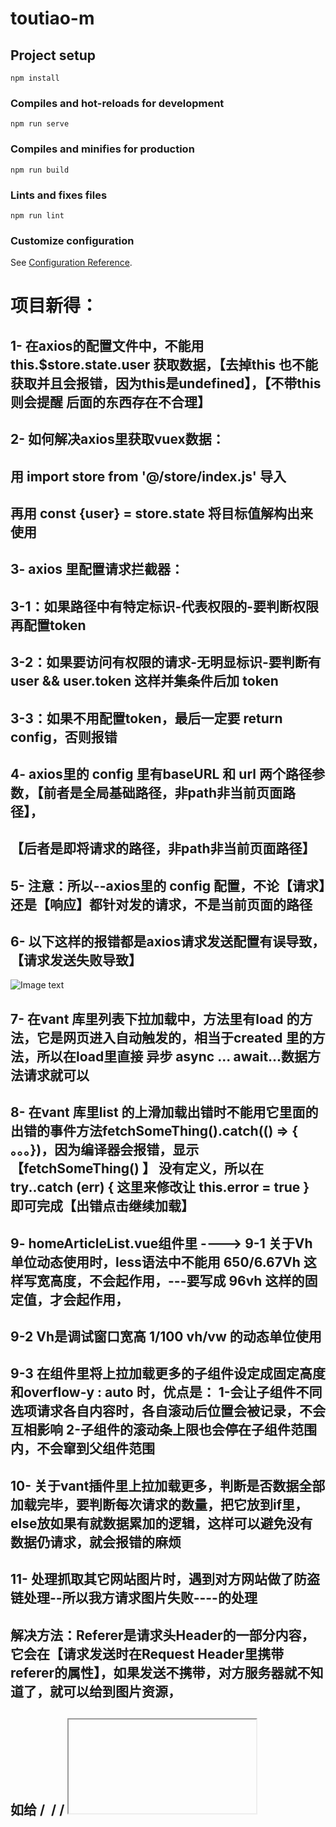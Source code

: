 # toutiao-m
## Project setup
```
npm install
```
### Compiles and hot-reloads for development
```
npm run serve
```
### Compiles and minifies for production
```
npm run build
```
### Lints and fixes files
```
npm run lint
```
### Customize configuration
See [Configuration Reference](https://cli.vuejs.org/config/).

# 项目新得：
## 1- 在axios的配置文件中，不能用this.$store.state.user 获取数据，【去掉this 也不能获取并且会报错，因为this是undefined】，【不带this则会提醒 后面的东西存在不合理】
## 2- 如何解决axios里获取vuex数据：
## 用 import store from '@/store/index.js'  导入
## 再用 const {user} = store.state  将目标值解构出来使用
## 3- axios 里配置请求拦截器：
##   3-1：如果路径中有特定标识-代表权限的-要判断权限再配置token
##   3-2：如果要访问有权限的请求-无明显标识-要判断有user && user.token 这样并集条件后加 token
##   3-3：如果不用配置token，最后一定要 return config，否则报错
## 4- axios里的 config 里有baseURL 和 url 两个路径参数，【前者是全局基础路径，非path非当前页面路径】，
##   【后者是即将请求的路径，非path非当前页面路径】
## 5- 注意：所以--axios里的 config 配置，不论【请求】还是【响应】都针对发的请求，不是当前页面的路径
## 6- 以下这样的报错都是axios请求发送配置有误导致，【请求发送失败导致】
![Image text]('@/images/axios配置请求错误报告.jpg')
## 7- 在vant 库里列表下拉加载中，方法里有load 的方法，它是网页进入自动触发的，相当于created 里的方法，所以在load里直接 异步 async ... await...数据方法请求就可以
## 8- 在vant 库里list 的上滑加载出错时不能用它里面的出错的事件方法fetchSomeThing().catch(() => { 。。。})，因为编译器会报错，显示【fetchSomeThing() 】 没有定义，所以在try..catch (err) { 这里来修改让 this.error = true } 即可完成【出错点击继续加载】
## 9- homeArticleList.vue组件里 ---->  9-1 关于Vh 单位动态使用时，less语法中不能用 650/6.67Vh 这样写宽高度，不会起作用，---要写成 96vh 这样的固定值，才会起作用，
##    9-2 Vh是调试窗口宽高 1/100 vh/vw 的动态单位使用
##    9-3 在组件里将上拉加载更多的子组件设定成固定高度和overflow-y : auto 时，优点是： 1-会让子组件不同选项请求各自内容时，各自滚动后位置会被记录，不会互相影响  2-子组件的滚动条上限也会停在子组件范围内，不会窜到父组件范围  
## 10- 关于vant插件里上拉加载更多，判断是否数据全部加载完毕，要判断每次请求的数量，把它放到if里，else放如果有就数据累加的逻辑，这样可以避免没有数据仍请求，就会报错的麻烦
## 11- 处理抓取其它网站图片时，遇到对方网站做了防盗链处理--所以我方请求图片失败----的处理
##     解决方法：Referer是请求头Header的一部分内容，它会在【请求发送时在Request Header里携带 referer的属性】，如果发送不携带，对方服务器就不知道了，就可以给到图片资源，
##    如给 <a> / <image> / <link> / <iframe> / <script> 等标签内加一个属性--->  <img src='' referrerPolicy="no-referrer" >即可去掉并请求资源
##     方法2：  也可以给html 页面头中添加此属性，表示此页面里所有的请求不携带
##    <meta name="referrer" content="no-referrer">
##   【注意】：强防盗链时---此方法有时是不行的
## 12- 在子组件中如果申请获使用了【全局过滤器、全局指令】等类似工具，（提示： vue是可以在每个组件里都可导入并使用的）--【最后还要将此工具所在的组件--导入到 main.js 文件里】，这才完成了全局挂载的操作
## 13- 子级和父级互相传值都是在【父级里的子级身上操作】--> [ <son :a='b' @c="d" ></son> ]   2:  【子级组件身上可以同时接收多个来自自己内部的---子向父传的事件绑定操作】--->[ <son @a="b" @c="d" @many="some"> ]   ====>  一定要注意这里
## 14- 关于循环数组内部是多个对象的数组，要求是：A是全部内容
##     B有A中的5个元素， C中要放A 中除B里-以外的内容进来，【B + C = A】这个意思， 
### 14-1： 频道列表的案例
###   第一种方法：  const boxC = []
###    this.A.forEach(itemA => { 
###    const box =  this.B.find( itemB => { return itemA.name === item.B } ) 
###     if(!box) boxC.push(itemA) })
###    box本身是找到的值为true的值，【取反】则为想要的结果
### 14-2：
###   第二种方法：
###   const boxA = this.A.filter(itemA => { return !this.B.find( itemB => return itemB.name === itemA.name ) })
###   这样就得到了结果----filter过滤的结果会自动保存在一个新数组里，本身也有遍历全部内容的功能，查找符合条件的结果
